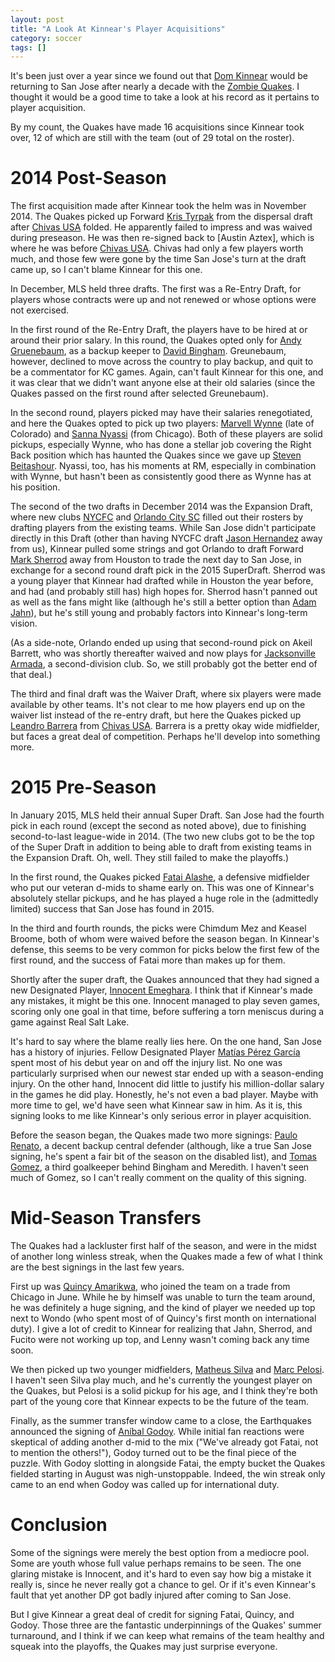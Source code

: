 ```yaml
---
layout: post
title: "A Look At Kinnear's Player Acquisitions"
category: soccer
tags: []
---
```

It's been just over a year since we found out that [Dom Kinnear] would be returning to San Jose after nearly a decade with the [Zombie Quakes]. I thought it would be a good time to take a look at his record as it pertains to player acquisition.

By my count, the Quakes have made 16 acquisitions since Kinnear took over, 12 of which are still with the team (out of 29 total on the roster).

# 2014 Post-Season

The first acquisition made after Kinnear took the helm was in November 2014. The Quakes picked up Forward [Kris Tyrpak] from the dispersal draft after [Chivas USA] folded. He apparently failed to impress and was waived during preseason. He was then re-signed back to [Austin Aztex], which is where he was before [Chivas USA]. Chivas had only a few players worth much, and those few were gone by the time San Jose's turn at the draft came up, so I can't blame Kinnear for this one.

In December, MLS held three drafts. The first was a Re-Entry Draft, for players whose contracts were up and not renewed or whose options were not exercised.

In the first round of the Re-Entry Draft, the players have to be hired at or around their prior salary. In this round, the Quakes opted only for [Andy Gruenebaum], as a backup keeper to [David Bingham]. Greunebaum, however, declined to move across the country to play backup, and quit to be a commentator for KC games. Again, can't fault Kinnear for this one, and it was clear that we didn't want anyone else at their old salaries (since the Quakes passed on the first round after selected Greunebaum).

In the second round, players picked may have their salaries renegotiated, and here the Quakes opted to pick up two players: [Marvell Wynne] (late of Colorado) and [Sanna Nyassi] (from Chicago). Both of these players are solid pickups, especially Wynne, who has done a stellar job covering the Right Back position which has haunted the Quakes since we gave up [Steven Beitashour]. Nyassi, too, has his moments at RM, especially in combination with Wynne, but hasn't been as consistently good there as Wynne has at his position.

The second of the two drafts in December 2014 was the Expansion Draft, where new clubs [NYCFC] and [Orlando City SC] filled out their rosters by drafting players from the existing teams. While San Jose didn't participate directly in this Draft (other than having NYCFC draft [Jason Hernandez] away from us), Kinnear pulled some strings and got Orlando to draft Forward [Mark Sherrod] away from Houston to trade the next day to San Jose, in exchange for a second round draft pick in the 2015 SuperDraft. Sherrod was a young player that Kinnear had drafted while in Houston the year before, and had (and probably still has) high hopes for. Sherrod hasn't panned out as well as the fans might like (although he's still a better option than [Adam Jahn]), but he's still young and probably factors into Kinnear's long-term vision.

(As a side-note, Orlando ended up using that second-round pick on Akeil Barrett, who was shortly thereafter waived and now plays for [Jacksonville Armada], a second-division club. So, we still probably got the better end of that deal.)

The third and final draft was the Waiver Draft, where six players were made available by other teams. It's not clear to me how players end up on the waiver list instead of the re-entry draft, but here the Quakes picked up [Leandro Barrera] from [Chivas USA]. Barrera is a pretty okay wide midfielder, but faces a great deal of competition. Perhaps he'll develop into something more.

# 2015 Pre-Season

In January 2015, MLS held their annual Super Draft. San Jose had the fourth pick in each round (except the second as noted above), due to finishing second-to-last league-wide in 2014. (The two new clubs got to be the top of the Super Draft in addition to being able to draft from existing teams in the Expansion Draft. Oh, well. They still failed to make the playoffs.)

In the first round, the Quakes picked [Fatai Alashe], a defensive midfielder who put our veteran d-mids to shame early on. This was one of Kinnear's absolutely stellar pickups, and he has played a huge role in the (admittedly limited) success that San Jose has found in 2015.

In the third and fourth rounds, the picks were Chimdum Mez and Keasel Broome, both of whom were waived before the season began. In Kinnear's defense, this seems to be very common for picks below the first few of the first round, and the success of Fatai more than makes up for them.

Shortly after the super draft, the Quakes announced that they had signed a new Designated Player, [Innocent Emeghara]. I think that if Kinnear's made any mistakes, it might be this one. Innocent managed to play seven games, scoring only one goal in that time, before suffering a torn meniscus during a game against Real Salt Lake.

It's hard to say where the blame really lies here. On the one hand, San Jose has a history of injuries. Fellow Designated Player [Matías Pérez García] spent most of his debut year on and off the injury list. No one was particularly surprised when our newest star ended up with a season-ending injury. On the other hand, Innocent did little to justify his million-dollar salary in the games he did play. Honestly, he's not even a bad player. Maybe with more time to gel, we'd have seen what Kinnear saw in him. As it is, this signing looks to me like Kinnear's only serious error in player acquisition.

Before the season began, the Quakes made two more signings: [Paulo Renato], a decent backup central defender (although, like a true San Jose signing, he's spent a fair bit of the season on the disabled list), and [Tomas Gomez], a third goalkeeper behind Bingham and Meredith. I haven't seen much of Gomez, so I can't really comment on the quality of this signing.

# Mid-Season Transfers

The Quakes had a lackluster first half of the season, and were in the midst of another long winless streak, when the Quakes made a few of what I think are the best signings in the last few years.

First up was [Quincy Amarikwa], who joined the team on a trade from Chicago in June. While he by himself was unable to turn the team around, he was definitely a huge signing, and the kind of player we needed up top next to Wondo (who spent most of of Quincy's first month on international duty). I give a lot of credit to Kinnear for realizing that Jahn, Sherrod, and Fucito were not working up top, and Lenny wasn't coming back any time soon.

We then picked up two younger midfielders, [Matheus Silva] and [Marc Pelosi]. I haven't seen Silva play much, and he's currently the youngest player on the Quakes, but Pelosi is a solid pickup for his age, and I think they're both part of the young core that Kinnear expects to be the future of the team.

Finally, as the summer transfer window came to a close, the Earthquakes announced the signing of [Aníbal Godoy]. While initial fan reactions were skeptical of adding another d-mid to the mix ("We've already got Fatai, not to mention the others!"), Godoy turned out to be the final piece of the puzzle. With Godoy slotting in alongside Fatai, the empty bucket the Quakes fielded starting in August was nigh-unstoppable. Indeed, the win streak only came to an end when Godoy was called up for international duty.

# Conclusion

Some of the signings were merely the best option from a mediocre pool. Some are youth whose full value perhaps remains to be seen. The one glaring mistake is Innocent, and it's hard to even say how big a mistake it really is, since he never really got a chance to gel. Or if it's even Kinnear's fault that yet another DP got badly injured after coming to San Jose.

But I give Kinnear a great deal of credit for signing Fatai, Quincy, and Godoy. Those three are the fantastic underpinnings of the Quakes' summer turnaround, and I think if we can keep what remains of the team healthy and squeak into the playoffs, the Quakes may just surprise everyone.

[Adam Jahn]: https://en.wikipedia.org/wiki/Adam_Jahn
[Andy Gruenebaum]: https://en.wikipedia.org/wiki/Andy_Gruenebaum
[Aníbal Godoy]: https://en.wikipedia.org/wiki/An%C3%ADbal_Godoy
[Chivas USA]: https://en.wikipedia.org/wiki/Chivas_USA
[David Bingham]: https://en.wikipedia.org/wiki/David_Bingham_(soccer)
[Dom Kinnear]: https://en.wikipedia.org/wiki/Dominic_Kinnear
[Fatai Alashe]: https://en.wikipedia.org/wiki/Fatai_Alashe
[Innocent Emeghara]: https://en.wikipedia.org/wiki/Innocent_Emeghara
[Jacksonville Armada]: http://www.armadafc.com/
[Jason Hernandez]: https://en.wikipedia.org/wiki/Jason_Hernandez
[Kris Tyrpak]: http://www.mlssoccer.com/players/kristopher-tyrpak
[Leandro Barrera]: https://en.wikipedia.org/wiki/Leandro_Barrera
[Marc Pelosi]: https://en.wikipedia.org/wiki/Marc_Pelosi
[Mark Sherrod]: https://en.wikipedia.org/wiki/Mark_Sherrod
[Marvell Wynne]: https://en.wikipedia.org/wiki/Marvell_Wynne_(soccer)
[Matheus Silva]: http://www.sjearthquakes.com/players/matheus-silva
[Matías Pérez García]: https://en.wikipedia.org/wiki/Mat%C3%ADas_P%C3%A9rez_Garc%C3%ADa
[NYCFC]: http://www.nycfc.com/
[Orlando City SC]: http://www.orlandocitysc.com/
[Paulo Renato]: https://en.wikipedia.org/wiki/Paulo_Renato_Val%C3%A9rio_Rodrigues
[Quincy Amarikwa]: http://quincyamarikwa.com/
[Sanna Nyassi]: https://en.wikipedia.org/wiki/Sanna_Nyassi
[Steven Beitashour]: https://en.wikipedia.org/wiki/Steven_Beitashour
[Tomas Gomez]: http://www.mlssoccer.com/players/tomas-gomez
[Zombie Quakes]: http://www.houstondynamo.com/
